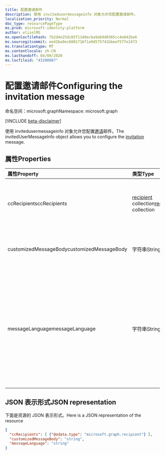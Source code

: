 ```yaml
---
title: 配置邀请邮件
description: 使用 invitedusermessageinfo 对象允许您配置邀请邮件。
localization_priority: Normal
doc_type: resourcePageType
ms.prod: microsoft-identity-platform
author: elisolMS
ms.openlocfilehash: 7b2d4e25dc85f1140ecba9ab9d0365cc4e842be6
ms.sourcegitcommit: ee41ba9ec6001716f1a9d575741bbeef577e2473
ms.translationtype: MT
ms.contentlocale: zh-CN
ms.lasthandoff: 04/09/2020
ms.locfileid: "43200087"
---
```

# <a name="configuring-the-invitation-message"></a><span data-ttu-id="8893a-103">配置邀请邮件</span><span class="sxs-lookup"><span data-stu-id="8893a-103">Configuring the invitation message</span></span>

<span data-ttu-id="8893a-104">命名空间：microsoft.graph</span><span class="sxs-lookup"><span data-stu-id="8893a-104">Namespace: microsoft.graph</span></span>

[!INCLUDE [beta-disclaimer](../../includes/beta-disclaimer.md)]

<span data-ttu-id="8893a-105">使用 invitedusermessageinfo 对象允许您配置[邀请](invitation.md)邮件。</span><span class="sxs-lookup"><span data-stu-id="8893a-105">The invitedUserMessageInfo object allows you to configure the [invitation](invitation.md) message.</span></span>


## <a name="properties"></a><span data-ttu-id="8893a-106">属性</span><span class="sxs-lookup"><span data-stu-id="8893a-106">Properties</span></span>
| <span data-ttu-id="8893a-107">属性</span><span class="sxs-lookup"><span data-stu-id="8893a-107">Property</span></span>     | <span data-ttu-id="8893a-108">类型</span><span class="sxs-lookup"><span data-stu-id="8893a-108">Type</span></span>   |<span data-ttu-id="8893a-109">说明</span><span class="sxs-lookup"><span data-stu-id="8893a-109">Description</span></span>|
|:---------------|:--------|:----------|
|<span data-ttu-id="8893a-110">ccRecipients</span><span class="sxs-lookup"><span data-stu-id="8893a-110">ccRecipients</span></span>|<span data-ttu-id="8893a-111">[recipient](recipient.md) collection</span><span class="sxs-lookup"><span data-stu-id="8893a-111">[recipient](recipient.md) collection</span></span>|<span data-ttu-id="8893a-112">应将邀请邮件发送到的其他收件人。</span><span class="sxs-lookup"><span data-stu-id="8893a-112">Additional recipients the invitation message should be sent to.</span></span> <span data-ttu-id="8893a-113">目前仅支持1个额外的收件人。</span><span class="sxs-lookup"><span data-stu-id="8893a-113">Currently only 1 additional recipient is supported.</span></span>|
|<span data-ttu-id="8893a-114">customizedMessageBody</span><span class="sxs-lookup"><span data-stu-id="8893a-114">customizedMessageBody</span></span>|<span data-ttu-id="8893a-115">字符串</span><span class="sxs-lookup"><span data-stu-id="8893a-115">String</span></span>|<span data-ttu-id="8893a-116">如果不需要默认邮件，则为要发送的自定义邮件正文。</span><span class="sxs-lookup"><span data-stu-id="8893a-116">Customized message body you want to send if you don't want the default message.</span></span>|
|<span data-ttu-id="8893a-117">messageLanguage</span><span class="sxs-lookup"><span data-stu-id="8893a-117">messageLanguage</span></span>|<span data-ttu-id="8893a-118">字符串</span><span class="sxs-lookup"><span data-stu-id="8893a-118">String</span></span>|<span data-ttu-id="8893a-119">要在其中发送默认邮件的语言。</span><span class="sxs-lookup"><span data-stu-id="8893a-119">The language you want to send the default message in.</span></span> <span data-ttu-id="8893a-120">如果指定了 customizedMessageBody，则忽略此属性，并使用 customizedMessageBody 发送邮件。</span><span class="sxs-lookup"><span data-stu-id="8893a-120">If the customizedMessageBody is specified, this property is ignored, and the message is sent using the customizedMessageBody.</span></span> <span data-ttu-id="8893a-121">语言格式应为 ISO 639。</span><span class="sxs-lookup"><span data-stu-id="8893a-121">The language format should be in ISO 639.</span></span> <span data-ttu-id="8893a-122">默认值为 en-us。</span><span class="sxs-lookup"><span data-stu-id="8893a-122">The default is en-US.</span></span>|

## <a name="json-representation"></a><span data-ttu-id="8893a-123">JSON 表示形式</span><span class="sxs-lookup"><span data-stu-id="8893a-123">JSON representation</span></span>
<span data-ttu-id="8893a-124">下面是资源的 JSON 表示形式。</span><span class="sxs-lookup"><span data-stu-id="8893a-124">Here is a JSON representation of the resource</span></span>

<!-- {"blockType": "resource", "@odata.type": "microsoft.graph.invitedUserMessageInfo"} -->
```json
{
  "ccRecipients": [ {"@odata.type": "microsoft.graph.recipient"} ],
  "customizedMessageBody": "string",
  "messageLanguage": "string"
}
```

<!-- uuid: 8fcb5dbc-d5aa-4681-8e31-b001d5168d79
2016-22-25 14:57:30 UTC -->
<!--
{
  "type": "#page.annotation",
  "description": "invitedUserMessageInfo resource",
  "keywords": "",
  "section": "documentation",
  "tocPath": "",
  "suppressions": []
}
-->
